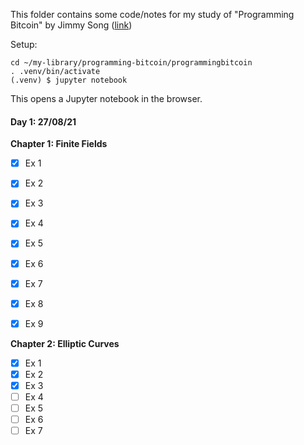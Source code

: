 This folder contains some code/notes for my study of "Programming Bitcoin" by Jimmy Song ([link](https://www.amazon.com/Programming-Bitcoin-Learn-Program-Scratch/dp/1492031496))

Setup:
```
cd ~/my-library/programming-bitcoin/programmingbitcoin
. .venv/bin/activate
(.venv) $ jupyter notebook
```

This opens a Jupyter notebook in the browser.

#### Day 1: 27/08/21

**Chapter 1: Finite Fields**

- [x] Ex 1
- [x] Ex 2
- [x] Ex 3
- [x] Ex 4
- [x] Ex 5
- [x] Ex 6
- [x] Ex 7
- [x] Ex 8
- [x] Ex 9


**Chapter 2: Elliptic Curves**

- [x] Ex 1
- [x] Ex 2
- [x] Ex 3
- [ ] Ex 4
- [ ] Ex 5
- [ ] Ex 6
- [ ] Ex 7